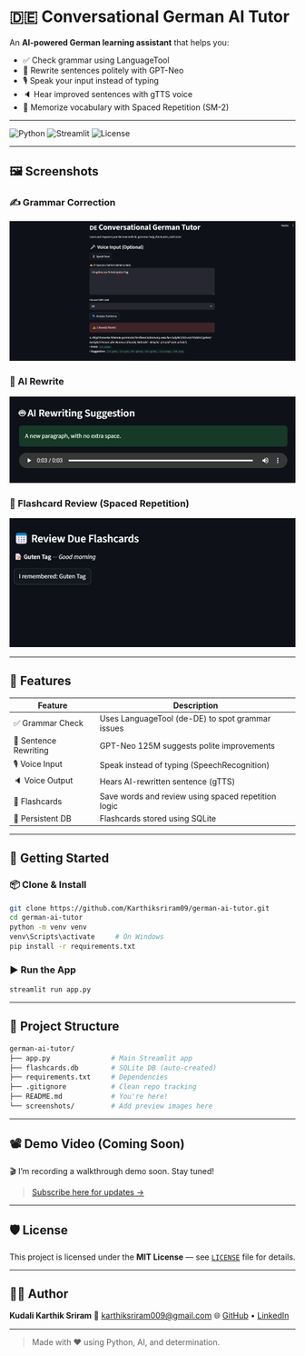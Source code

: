 # 🇩🇪 Conversational German AI Tutor

An **AI-powered German learning assistant** that helps you:
- ✅ Check grammar using LanguageTool
- 🤖 Rewrite sentences politely with GPT-Neo
- 🎙️ Speak your input instead of typing
- 🔈 Hear improved sentences with gTTS voice
- 📖 Memorize vocabulary with Spaced Repetition (SM-2)

---

![Python](https://img.shields.io/badge/Python-3.8+-blue?logo=python)
![Streamlit](https://img.shields.io/badge/Streamlit-%E2%9C%A8-lightgreen?logo=streamlit)
![License](https://img.shields.io/badge/License-MIT-yellow.svg)

---

## 🖼️ Screenshots

### ✍️ Grammar Correction
![Grammar Check](screenshots/grammar-check.png)

### 🤖 AI Rewrite
![AI Rewrite](screenshots/ai-rewrite.png)

### 📖 Flashcard Review (Spaced Repetition)
![Flashcards](screenshots/flashcards-review.png)

---

## 🧠 Features

| Feature             | Description |
|---------------------|-------------|
| ✅ Grammar Check     | Uses LanguageTool (de-DE) to spot grammar issues |
| 🤖 Sentence Rewriting | GPT-Neo 125M suggests polite improvements |
| 🎙️ Voice Input       | Speak instead of typing (SpeechRecognition) |
| 🔈 Voice Output      | Hears AI-rewritten sentence (gTTS) |
| 📖 Flashcards        | Save words and review using spaced repetition logic |
| 💾 Persistent DB     | Flashcards stored using SQLite |

---

## 🚀 Getting Started

### 📦 Clone & Install

```bash
git clone https://github.com/Karthiksriram09/german-ai-tutor.git
cd german-ai-tutor
python -m venv venv
venv\Scripts\activate     # On Windows
pip install -r requirements.txt
````

### ▶️ Run the App

```bash
streamlit run app.py
```

---

## 📂 Project Structure

```bash
german-ai-tutor/
├── app.py               # Main Streamlit app
├── flashcards.db        # SQLite DB (auto-created)
├── requirements.txt     # Dependencies
├── .gitignore           # Clean repo tracking
├── README.md            # You're here!
└── screenshots/         # Add preview images here
```

---

## 📽️ Demo Video (Coming Soon)

🎬 I’m recording a walkthrough demo soon. Stay tuned!

> [Subscribe here for updates →](https://www.youtube.com/@yourchannel)

---

## 🛡️ License

This project is licensed under the **MIT License** — see [`LICENSE`](LICENSE) file for details.

---

## 🙋‍♂️ Author

**Kudali Karthik Sriram**
📧 [karthiksriram009@gmail.com](mailto:karthiksriram009@gmail.com)
🌐 [GitHub](https://github.com/Karthiksriram09) • [LinkedIn](https://www.linkedin.com/in/kudalikarthiksriram/)

---

> Made with ❤️ using Python, AI, and determination.
